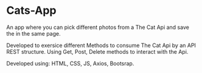 # Cats-App
An app where you can pick different photos from a The Cat Api and save the in the same page. 

Developed to exersice different Methods to consume The Cat Api by an API REST structure. Using Get, Post, Delete methods to interact with the Api.

Developed using:
HTML, CSS, JS, Axios, Bootsrap.
